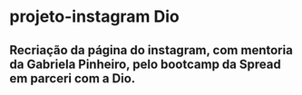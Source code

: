 # projeto-instagram Dio
## Recriação da página do instagram, com mentoria da Gabriela Pinheiro, pelo bootcamp da Spread em parceri com a Dio.
